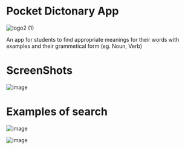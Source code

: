 # Pocket Dictonary App 
![logo2 (1)](https://user-images.githubusercontent.com/90602027/164910781-7695c602-f05e-4ee6-9bf9-c961885b9561.png)

An app for students to find appropriate meanings for their words with examples and their grammetical form (eg. Noun, Verb)

# ScreenShots

![image](https://user-images.githubusercontent.com/90602027/164909511-d848859b-107c-4836-a758-615de419593f.png)

# Examples of search
![image](https://user-images.githubusercontent.com/90602027/164909575-7ba758e5-6a0d-401d-b61b-547b6431644d.png)

![image](https://user-images.githubusercontent.com/90602027/164909621-55d0f75a-a606-4017-a640-498e1d686cbe.png)
